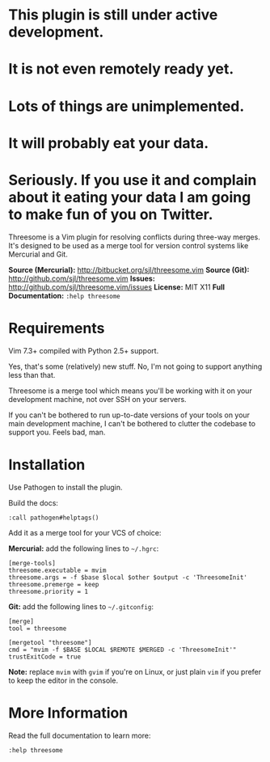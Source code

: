 This plugin is still under active development.
==============================================

It is not even remotely ready yet.
==================================

Lots of things are unimplemented.
=================================

It will probably eat your data.
===============================

Seriously. If you use it and complain about it eating your data I am going to make fun of you on Twitter.
=========================================================================================================

Threesome is a Vim plugin for resolving conflicts during three-way merges.
It's designed to be used as a merge tool for version control systems like
Mercurial and Git.

**Source (Mercurial):** <http://bitbucket.org/sjl/threesome.vim>
**Source (Git):** <http://github.com/sjl/threesome.vim>
**Issues:** <http://github.com/sjl/threesome.vim/issues>
**License:** MIT X11
**Full Documentation:** `:help threesome`

Requirements
============

Vim 7.3+ compiled with Python 2.5+ support.

Yes, that's some (relatively) new stuff.  No, I'm not going to support anything less
than that.

Threesome is a merge tool which means you'll be working with it on your development
machine, not over SSH on your servers.

If you can't be bothered to run up-to-date versions of your tools on your main
development machine, I can't be bothered to clutter the codebase to support you.
Feels bad, man.

Installation
============

Use Pathogen to install the plugin.

Build the docs:

    :call pathogen#helptags()
    
Add it as a merge tool for your VCS of choice:

**Mercurial:** add the following lines to `~/.hgrc`:

    [merge-tools]
    threesome.executable = mvim
    threesome.args = -f $base $local $other $output -c 'ThreesomeInit'
    threesome.premerge = keep
    threesome.priority = 1

**Git:** add the following lines to `~/.gitconfig`:

    [merge]
    tool = threesome

    [mergetool "threesome"]
    cmd = "mvim -f $BASE $LOCAL $REMOTE $MERGED -c 'ThreesomeInit'"
    trustExitCode = true

**Note:** replace `mvim` with `gvim` if you're on Linux, or just plain `vim` if you
prefer to keep the editor in the console.

More Information
================

Read the full documentation to learn more:

    :help threesome


